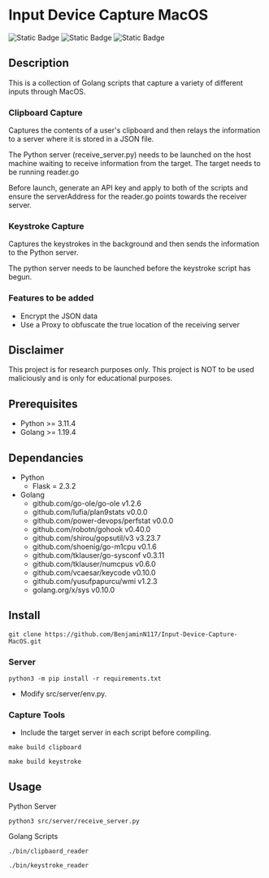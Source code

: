 # Input Device Capture MacOS

![Static Badge](https://img.shields.io/badge/Python-=>3.11.4-blue)
![Static Badge](https://img.shields.io/badge/Golang-=>1.19.4-blue)
![Static Badge](https://img.shields.io/badge/License-MIT-yellow)


## Description

This is a collection of Golang scripts that capture a variety of different inputs through MacOS.

### Clipboard Capture
Captures the contents of a user's clipboard and then relays the information to a server where it is stored in a JSON file.

The Python server (receive_server.py) needs to be launched on the host machine waiting to receive information from the target. The target needs to be running reader.go

Before launch, generate an API key and apply to both of the scripts and ensure the serverAddress for the reader.go points towards the receiver server.

### Keystroke Capture

Captures the keystrokes in the background and then sends the information to the Python server.

The python server needs to be launched before the keystroke script has begun.

### Features to be added

- Encrypt the JSON data
- Use a Proxy to obfuscate the true location of the receiving server


## Disclaimer

This project is for research purposes only. This project is NOT to be used maliciously and is only for educational purposes.

## Prerequisites

- Python >= 3.11.4
- Golang >= 1.19.4

## Dependancies

- Python
    - Flask = 2.3.2
- Golang
    - github.com/go-ole/go-ole v1.2.6
	- github.com/lufia/plan9stats v0.0.0
	- github.com/power-devops/perfstat v0.0.0
	- github.com/robotn/gohook v0.40.0
	- github.com/shirou/gopsutil/v3 v3.23.7
	- github.com/shoenig/go-m1cpu v0.1.6
	- github.com/tklauser/go-sysconf v0.3.11
	- github.com/tklauser/numcpus v0.6.0
	- github.com/vcaesar/keycode v0.10.0
	- github.com/yusufpapurcu/wmi v1.2.3
	- golang.org/x/sys v0.10.0

## Install

```
git clone https://github.com/BenjaminN117/Input-Device-Capture-MacOS.git
```

### Server

```
python3 -m pip install -r requirements.txt
```

- Modify src/server/env.py.

### Capture Tools

- Include the target server in each script before compiling.

```
make build clipboard
```
```
make build keystroke
```


## Usage

Python Server

```
python3 src/server/receive_server.py
```

Golang Scripts

```
./bin/clipbaord_reader
```
```
./bin/keystroke_reader
```